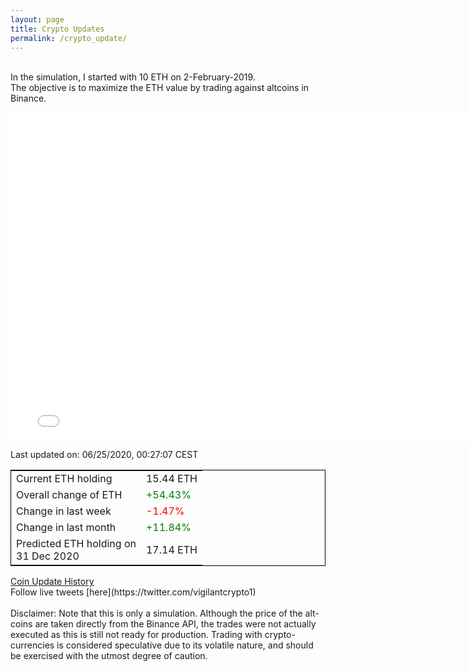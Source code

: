 ```yaml
---
layout: page
title: Crypto Updates
permalink: /crypto_update/
---
```

<!-- Global site tag (gtag.js) - Google Analytics -->
<script async src="https://www.googletagmanager.com/gtag/js?id=UA-103831149-5"></script>
<script>
  window.dataLayer = window.dataLayer || [];
  function gtag(){dataLayer.push(arguments);}
  gtag('js', new Date());

  gtag('config', 'UA-103831149-5');
</script>
<br>In the simulation, I started with 10 ETH on 2-February-2019.<br>The objective is to maximize the ETH value by trading against altcoins 
in Binance.

<iframe width="775" height="525" frameborder="0" scrolling="no" src="//plotly.com/~vikramaditya91/109.embed"></iframe>

Last updated on: 06/25/2020, 00:27:07 CEST 
<table style="border:1px solid black;margin-left:auto;margin-right:auto;">
	<tbody>
	<tr>
		<td>Current ETH holding</td>
		<td>     15.44 ETH</td>
	</tr>
	<tr>
		<td>Overall change of ETH</td>
		<td><font color="green">+54.43%</font></td>
	</tr>
	<tr>
		<td>Change in last week</td>
		<td><font color="red">-1.47%</font></td>
	</tr>
	<tr>
		<td>Change in last month</td>
		<td><font color="green">+11.84%</font></td>
	</tr>
    <tr>
		<td>Predicted ETH holding on<br>31 Dec 2020</td>
		<td>     17.14 ETH</td>
	</tr>
	</tbody>
</table>
<a href="{{ site.baseurl }}/crypto_history">Coin Update History</a>
<br>
Follow live tweets [here](https://twitter.com/vigilantcrypto1)
<br>
<br>
Disclaimer:
Note that this is only a simulation. Although the price of the alt-coins are taken directly from the Binance API, the trades were not actually executed as this is still not ready for production.
Trading with crypto-currencies is considered speculative due to its volatile nature, and should be exercised with the utmost degree of caution.